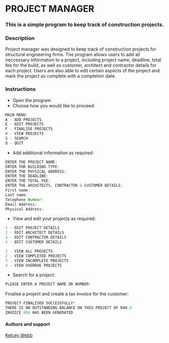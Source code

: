 # PROJECT MANAGER
### This is a simple program to keep track of construction projects.
### Description 
Project manager was designed to keep track of construction projects for structural engineering firms. The program allows users to add all neccessary information to a 
project, including project name, deadline, total fee for the build, as well as customer, architect and contractor details for each project. Users are also able to edit certain
aspects of the project and mark the project as complete with a completion date. 
### Instructions
* Open the program
* Choose how you would like to proceed:
```java
MAIN MENU:
A - ADD PROJECTS
E - EDIT PROJECTS
F - FINALISE PROJECTS
V - VIEW PROJECTS
S - SEARCH
Q - QUIT
```
* Add additional information as required:
```java
ENTER THE PROJECT NAME:
ENTER THR BUILDING TYPE:
ENTER THE PHYSICAL ADDRESS:
ENTER THE DEADLINE:
ENTER THE TOTAL FEE:
ENTER THE ARCHITECTS, CONTRACTOR & CUSTOMER DETAILS:
First name:
Last name:
Telephone Number:
Email Address:
Physical Address:
```
* View and edit your projects as required:
```java
1 - EDIT PROJECT DETAILS
2 - EDIT ARCHITECT DETAILS
3 - EDIT CONTRACTOR DETAILS
4 - EDIT CUSTOMER DETAILS

1 - VIEW ALL PROJECTS
2 - VIEW COMPLETED PROJECTS
3 - VIEW INCOMPLETE PROJECTS
4 - VIEW OVERDUE PROJECTS
```
* Search for a project:
```java
PLEASE ENTER A PROJECT NAME OR NUMBER:
```
Finalise a project and create a tax invoice for the customer:
```java
PROJECT FINALISED SUCCESSFULLY!
THERE IS AN OUTSTANDING BALANCE ON THIS PROJECT OF R40.0
INVOICE 004 HAS BEEN GENERATED
```
#### Authors and support
[Kelcey Webb](https://github.com/KelceyW)

